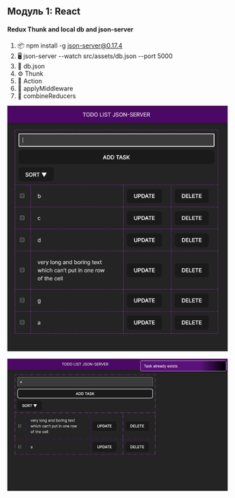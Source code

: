 ## Модуль 1: React

#### Redux Thunk and local db and json-server

1. 📦 npm install -g json-server@0.17.4
2. 🖥 json-server --watch src/assets/db.json --port 5000
3. 📂 db.json
4. ⚙️ Thunk
5. 📝 Action
6. 🔗 applyMiddleware
7. 🔀 combineReducers

![todo-list](src/assets/todo-list.jpg)

![todo-list-handle-error](src/assets/todo-list-handle-error.jpg)


